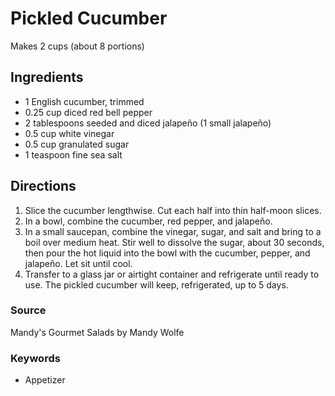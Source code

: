 # Pickled Cucumber

Makes 2 cups (about 8 portions)

## Ingredients

- 1 English cucumber, trimmed
- 0.25 cup diced red bell pepper
- 2 tablespoons seeded and diced jalapeño (1 small jalapeño)
- 0.5 cup white vinegar
- 0.5 cup granulated sugar
- 1 teaspoon fine sea salt

## Directions

1. Slice the cucumber lengthwise. Cut each half into thin half-moon slices.
1. In a bowl, combine the cucumber, red pepper, and jalapeño.
1. In a small saucepan, combine the vinegar, sugar, and salt and bring to a
   boil over medium heat. Stir well to dissolve the sugar, about 30 seconds,
   then pour the hot liquid into the bowl with the cucumber, pepper, and
   jalapeño. Let sit until cool.
1. Transfer to a glass jar or airtight container and refrigerate until ready to
   use. The pickled cucumber will keep, refrigerated, up to 5 days.

### Source

Mandy's Gourmet Salads by Mandy Wolfe

### Keywords

- Appetizer
